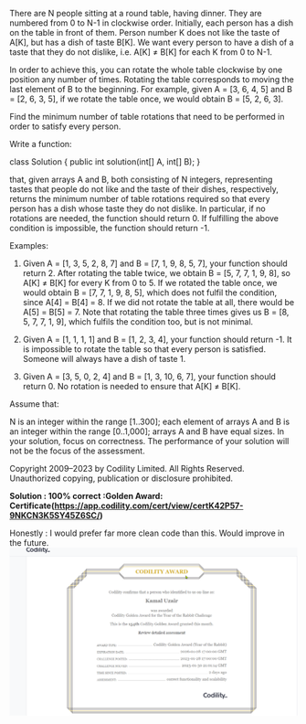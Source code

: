 There are N people sitting at a round table, having dinner. 
They are numbered from 0 to N-1 in clockwise order. 
Initially, each person has a dish on the table in front of them.
Person number K does not like the taste of A[K], but has a dish of taste B[K]. 
We want every person to have a dish of a taste that they do not dislike, 
i.e. A[K] ≠ B[K] for each K from 0 to N-1.

In order to achieve this, you can rotate the whole table clockwise by one position any number of times.
Rotating the table corresponds to moving the last element of B to the beginning.
For example, given A = [3, 6, 4, 5] and B = [2, 6, 3, 5], 
if we rotate the table once, we would obtain B = [5, 2, 6, 3].

Find the minimum number of table rotations that need to be performed in order to satisfy every person.

Write a function:

class Solution { public int solution(int[] A, int[] B); }

that, given arrays A and B, both consisting of N integers, representing tastes that people do not like and the taste of their dishes, respectively, returns the minimum number of table rotations required so that every person has a dish whose taste they do not dislike. In particular, if no rotations are needed, the function should return 0. If fulfilling the above condition is impossible, the function should return -1.

Examples:

1. Given A = [1, 3, 5, 2, 8, 7] and B = [7, 1, 9, 8, 5, 7],
your function should return 2. After rotating the table twice,
we obtain B = [5, 7, 7, 1, 9, 8], so A[K] ≠ B[K] for every K from 0 to 5.
If we rotated the table once, we would obtain B = [7, 7, 1, 9, 8, 5], 
which does not fulfil the condition, since A[4] = B[4] = 8. If we did not rotate the table at all, there would be A[5] = B[5] = 7. Note that rotating the table three times gives us B = [8, 5, 7, 7, 1, 9], which fulfils the condition too, but is not minimal.

2. Given A = [1, 1, 1, 1] and B = [1, 2, 3, 4], your function should return -1. It is impossible to rotate the table so that every person is satisfied. Someone will always have a dish of taste 1.

3. Given A = [3, 5, 0, 2, 4] and B = [1, 3, 10, 6, 7], your function should return 0. No rotation is needed to ensure that A[K] ≠ B[K].

Assume that:

N is an integer within the range [1..300];
each element of arrays A and B is an integer within the range [0..1,000];
arrays A and B have equal sizes.
In your solution, focus on correctness. The performance of your solution will not be the focus of the assessment.

Copyright 2009–2023 by Codility Limited. All Rights Reserved. Unauthorized copying, publication or disclosure prohibited.

<Strong> Solution : 100% correct :Golden Award:
<BR> Certificate(https://app.codility.com/cert/view/certK42P57-9NKCN3K5SY45Z6SC/)</Strong>

Honestly : I would prefer far more clean code than this. Would improve in the future. 
![img.png](img.png)
